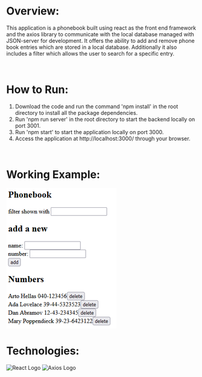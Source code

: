 <h1>Overview:</h1>
<p>
This application is a phonebook built using react as the front end framework and the axios library to communicate with the local database managed with JSON-server for development.
It offers the ability to add and remove phone book entries which are stored in a local database. Additionally it also includes a filter which allows the user to search for a specific entry.
</p>

<br/>
<h1>How to Run:</h1>
<ol>
    <li>Download the code and run the command 'npm install' in the root directory to install all the package dependencies.</li>
    <li>Run 'npm run server' in the root directory to start the backend locally on port 3001.</li>
    <li>Run 'npm start' to start the application locally on port 3000.</li>
    <li>Access the application at http://localhost:3000/ through your browser.</li>
</ol>

<br/>
<h1>Working Example:</h1>
<img src='./example/App-Example.png' alt='App Example' />

<br/>
<h1>Technologies:</h1>
<img src='https://repository-images.githubusercontent.com/37153337/9d0a6780-394a-11eb-9fd1-6296a684b124' alt='React Logo' width='400' height='200' />
<img src='https://assets.axios.com/axios_logo_og.png' alt='Axios Logo' width='400' height='200' />

